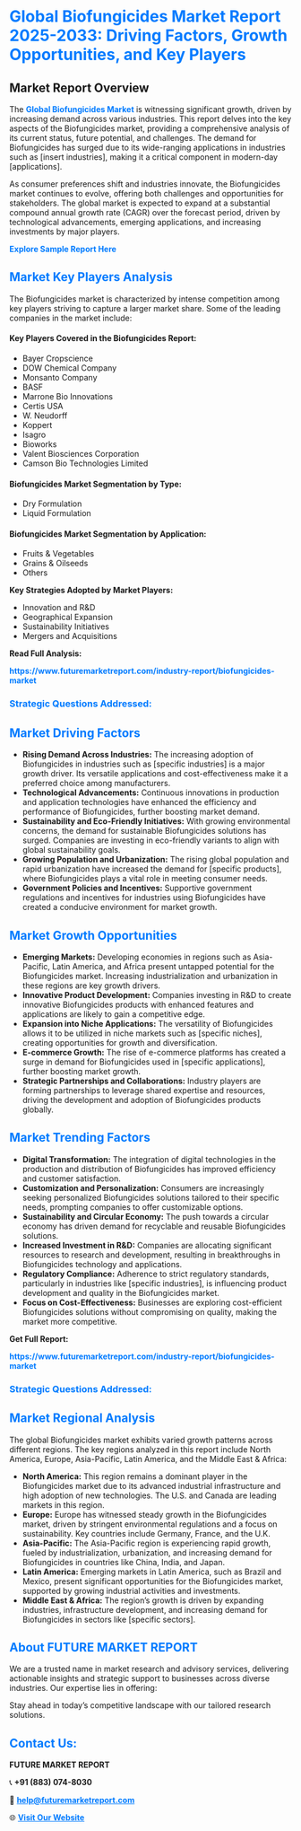 <h1 style="color: #007BFF;">Global Biofungicides Market Report 2025-2033: Driving Factors, Growth Opportunities, and Key Players</h1>

<section id="overview">
<h2>Market Report Overview</h2>
<p>The <a href="https://www.futuremarketreport.com/industry-report/biofungicides-market" style="color: #007BFF; text-decoration: none;"><strong>Global Biofungicides Market</strong></a> is witnessing significant growth, driven by increasing demand across various industries. This report delves into the key aspects of the Biofungicides market, providing a comprehensive analysis of its current status, future potential, and challenges. The demand for Biofungicides has surged due to its wide-ranging applications in industries such as [insert industries], making it a critical component in modern-day [applications].</p>
<p>As consumer preferences shift and industries innovate, the Biofungicides market continues to evolve, offering both challenges and opportunities for stakeholders. The global market is expected to expand at a substantial compound annual growth rate (CAGR) over the forecast period, driven by technological advancements, emerging applications, and increasing investments by major players.</p>
</section>

<section id="overview">
<p><a href="https://www.futuremarketreport.com/request-sample/reportId=90152" style="color: #007BFF; text-decoration: none;"><strong>Explore Sample Report Here</strong></a></p>
</section>

<section id="key-players">
<h2 style="color: #007BFF;">Market Key Players Analysis</h2>
<p>The Biofungicides market is characterized by intense competition among key players striving to capture a larger market share. Some of the leading companies in the market include:</p>
<h4>Key Players Covered in the Biofungicides Report:</h4>
<ul><li>Bayer Cropscience</li><li>DOW Chemical Company</li><li>Monsanto Company</li><li>BASF</li><li>Marrone Bio Innovations</li><li>Certis USA</li><li>W. Neudorff</li><li>Koppert</li><li>Isagro</li><li>Bioworks</li><li>Valent Biosciences Corporation</li><li>Camson Bio Technologies Limited</li></ul>
<h4>Biofungicides Market Segmentation by Type:</h4>
<ul><li>Dry Formulation</li><li>Liquid Formulation</li></ul>

<h4>Biofungicides Market Segmentation by Application:</h4>
<ul><li>Fruits &amp; Vegetables</li><li>Grains &amp; Oilseeds</li><li>Others</li></ul>
<p><strong>Key Strategies Adopted by Market Players:</strong></p>
<ul>
<li>Innovation and R&D</li>
<li>Geographical Expansion</li>
<li>Sustainability Initiatives</li>
<li>Mergers and Acquisitions</li>
</ul>
</section>

<section>
<p><strong>Read Full Analysis: </strong></p><a href="https://www.futuremarketreport.com/industry-report/biofungicides-market" style="color: #007BFF; text-decoration: none;"><strong>https://www.futuremarketreport.com/industry-report/biofungicides-market</strong></a>
<h3 style="color: #007BFF;">Strategic Questions Addressed:</h3>
</section>

<section id="driving-factors">
<h2 style="color: #007BFF;">Market Driving Factors</h2>
<ul>
<li><strong>Rising Demand Across Industries:</strong> The increasing adoption of Biofungicides in industries such as [specific industries] is a major growth driver. Its versatile applications and cost-effectiveness make it a preferred choice among manufacturers.</li>
<li><strong>Technological Advancements:</strong> Continuous innovations in production and application technologies have enhanced the efficiency and performance of Biofungicides, further boosting market demand.</li>
<li><strong>Sustainability and Eco-Friendly Initiatives:</strong> With growing environmental concerns, the demand for sustainable Biofungicides solutions has surged. Companies are investing in eco-friendly variants to align with global sustainability goals.</li>
<li><strong>Growing Population and Urbanization:</strong> The rising global population and rapid urbanization have increased the demand for [specific products], where Biofungicides plays a vital role in meeting consumer needs.</li>
<li><strong>Government Policies and Incentives:</strong> Supportive government regulations and incentives for industries using Biofungicides have created a conducive environment for market growth.</li>
</ul>
</section>

<section id="growth-opportunities">
<h2 style="color: #007BFF;">Market Growth Opportunities</h2>
<ul>
<li><strong>Emerging Markets:</strong> Developing economies in regions such as Asia-Pacific, Latin America, and Africa present untapped potential for the Biofungicides market. Increasing industrialization and urbanization in these regions are key growth drivers.</li>
<li><strong>Innovative Product Development:</strong> Companies investing in R&D to create innovative Biofungicides products with enhanced features and applications are likely to gain a competitive edge.</li>
<li><strong>Expansion into Niche Applications:</strong> The versatility of Biofungicides allows it to be utilized in niche markets such as [specific niches], creating opportunities for growth and diversification.</li>
<li><strong>E-commerce Growth:</strong> The rise of e-commerce platforms has created a surge in demand for Biofungicides used in [specific applications], further boosting market growth.</li>
<li><strong>Strategic Partnerships and Collaborations:</strong> Industry players are forming partnerships to leverage shared expertise and resources, driving the development and adoption of Biofungicides products globally.</li>
</ul>
</section>

<section id="trending-factors">
<h2 style="color: #007BFF;">Market Trending Factors</h2>
<ul>
<li><strong>Digital Transformation:</strong> The integration of digital technologies in the production and distribution of Biofungicides has improved efficiency and customer satisfaction.</li>
<li><strong>Customization and Personalization:</strong> Consumers are increasingly seeking personalized Biofungicides solutions tailored to their specific needs, prompting companies to offer customizable options.</li>
<li><strong>Sustainability and Circular Economy:</strong> The push towards a circular economy has driven demand for recyclable and reusable Biofungicides solutions.</li>
<li><strong>Increased Investment in R&D:</strong> Companies are allocating significant resources to research and development, resulting in breakthroughs in Biofungicides technology and applications.</li>
<li><strong>Regulatory Compliance:</strong> Adherence to strict regulatory standards, particularly in industries like [specific industries], is influencing product development and quality in the Biofungicides market.</li>
<li><strong>Focus on Cost-Effectiveness:</strong> Businesses are exploring cost-efficient Biofungicides solutions without compromising on quality, making the market more competitive.</li>
</ul>
</section>

<section>
<p><strong>Get Full Report: </strong></p><a href="https://www.futuremarketreport.com/industry-report/biofungicides-market" style="color: #007BFF; text-decoration: none;"><strong>https://www.futuremarketreport.com/industry-report/biofungicides-market</strong></a>
<h3 style="color: #007BFF;">Strategic Questions Addressed:</h3>
</section>


<section id="regional-analysis">
<h2 style="color: #007BFF;">Market Regional Analysis</h2>
<p>The global Biofungicides market exhibits varied growth patterns across different regions. The key regions analyzed in this report include North America, Europe, Asia-Pacific, Latin America, and the Middle East & Africa:</p>
<ul>
<li><strong>North America:</strong> This region remains a dominant player in the Biofungicides market due to its advanced industrial infrastructure and high adoption of new technologies. The U.S. and Canada are leading markets in this region.</li>
<li><strong>Europe:</strong> Europe has witnessed steady growth in the Biofungicides market, driven by stringent environmental regulations and a focus on sustainability. Key countries include Germany, France, and the U.K.</li>
<li><strong>Asia-Pacific:</strong> The Asia-Pacific region is experiencing rapid growth, fueled by industrialization, urbanization, and increasing demand for Biofungicides in countries like China, India, and Japan.</li>
<li><strong>Latin America:</strong> Emerging markets in Latin America, such as Brazil and Mexico, present significant opportunities for the Biofungicides market, supported by growing industrial activities and investments.</li>
<li><strong>Middle East & Africa:</strong> The region’s growth is driven by expanding industries, infrastructure development, and increasing demand for Biofungicides in sectors like [specific sectors].</li>
</ul>
</section>

<footer>
<h2 style="color: #007BFF;">About FUTURE MARKET REPORT</h2>
<p>We are a trusted name in market research and advisory services, delivering actionable insights and strategic support to businesses across diverse industries. Our expertise lies in offering:</p>

<p>Stay ahead in today’s competitive landscape with our tailored research solutions.</p>

<h2 style="color: #007BFF;">Contact Us:</h2>
<p><strong>FUTURE MARKET REPORT</strong></p>
<p>📞 <strong>+91 (883) 074-8030</strong></p>
<p>📧 <strong><a href="mailto:help@futuremarketreport.com" style="color: #007BFF;">help@futuremarketreport.com</a></strong></p>
<p>🌐 <strong><a href="https://www.futuremarketreport.com/" style="color: #007BFF;">Visit Our Website</a></strong></p>
</footer>